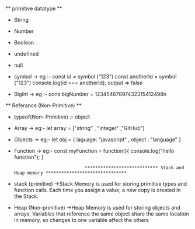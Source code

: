 ** primitive datatype ** 

- String 
- Number
- Boolean
- undefined
- null 
- symbol
-> eg :- const id = symbol ("123")
         const anotherId = symbol ("123")
         console.log(id === anotherId);
         output => false

- BigInt
-> eg :- cons bigNumber =  12345467897432315412498n

** Referance (Non-Primitive) **
- typeof(Non- Primitive) :- object

- Array
-> eg:- let array = ["string" , "integer" ,"GitHub"]

- Objects
-> eg:- let obj = {
                   laguage: "javascript" , 
                   object : "language"
               }

- Function 
-> eg:- const myFunction = function(){
                 console.log("hello function");
}

                                 **************************** Stack and Heap memory *******************************


- stack (primitive) 
->Stack Memory is used for storing primitive types and function calls. Each time you assign a value,
a new copy is created in the Stack.

- Heap (Non-primitive)
->Heap Memory is used for storing objects and arrays. 
Variables that reference the same object share the same location in memory, so changes to one variable affect the others
